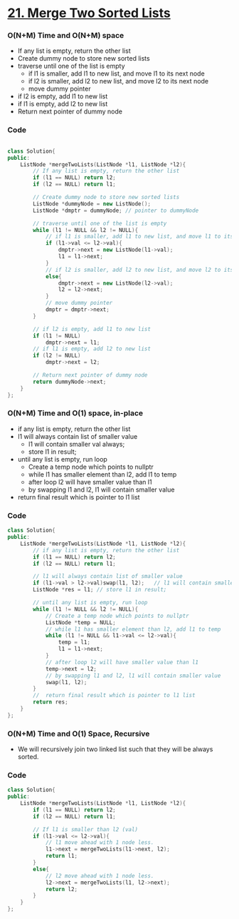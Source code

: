 # [21. Merge Two Sorted Lists](https://leetcode.com/problems/merge-two-sorted-lists/) 

### O(N+M) Time and O(N+M) space

-   If any list is empty, return the other list
-   Create dummy node to store new sorted lists
-   traverse until one of the list is empty
    -   if l1 is smaller, add l1 to new list, and move l1 to its next node
    -   if l2 is smaller, add l2 to new list, and move l2 to its next node
    -   move dummy pointer
-   if l2 is empty, add l1 to new list
-   if l1 is empty, add l2 to new list
-   Return next pointer of dummy node

### Code

```cpp

class Solution{
public:
    ListNode *mergeTwoLists(ListNode *l1, ListNode *l2){
        // If any list is empty, return the other list
        if (l1 == NULL) return l2;
        if (l2 == NULL) return l1;

        // Create dummy node to store new sorted lists
        ListNode *dummyNode = new ListNode();
        ListNode *dmptr = dummyNode; // pointer to dummyNode

        // traverse until one of the list is empty
        while (l1 != NULL && l2 != NULL){
            // if l1 is smaller, add l1 to new list, and move l1 to its next node
            if (l1->val <= l2->val){
                dmptr->next = new ListNode(l1->val);
                l1 = l1->next;
            }
            // if l2 is smaller, add l2 to new list, and move l2 to its next node
            else{
                dmptr->next = new ListNode(l2->val);
                l2 = l2->next;
            }
            // move dummy pointer
            dmptr = dmptr->next;
        }

        // if l2 is empty, add l1 to new list
        if (l1 != NULL)
            dmptr->next = l1;
        // if l1 is empty, add l2 to new list
        if (l2 != NULL)
            dmptr->next = l2;

        // Return next pointer of dummy node
        return dummyNode->next;
    }
};
```

### O(N+M) Time and O(1) space, in-place

-   if any list is empty, return the other list
-   l1 will always contain list of smaller value
    -   l1 will contain smaller val always;
    -   store l1 in result;
-   until any list is empty, run loop
    -   Create a temp node which points to nullptr
    -   while l1 has smaller element than l2, add l1 to temp
    -   after loop l2 will have smaller value than l1
    -   by swapping l1 and l2, l1 will contain smaller value
-   return final result which is pointer to l1 list

### Code

```cpp
class Solution{
public:
    ListNode *mergeTwoLists(ListNode *l1, ListNode *l2){
        // if any list is empty, return the other list
        if (l1 == NULL) return l2;
        if (l2 == NULL) return l1;

        // l1 will always contain list of smaller value
        if (l1->val > l2->val)swap(l1, l2);   // l1 will contain smaller val always;
        ListNode *res = l1; // store l1 in result;

        // until any list is empty, run loop
        while (l1 != NULL && l2 != NULL){
            // Create a temp node which points to nullptr
            ListNode *temp = NULL;
            // while l1 has smaller element than l2, add l1 to temp
            while (l1 != NULL && l1->val <= l2->val){
                temp = l1;
                l1 = l1->next;
            }
            // after loop l2 will have smaller value than l1
            temp->next = l2;
            // by swapping l1 and l2, l1 will contain smaller value
            swap(l1, l2);
        }
        //  return final result which is pointer to l1 list
        return res;
    }
};
```

### O(N+M) Time and O(1) Space, Recursive

-   We will recursively join two linked list such that they will be always sorted.

### Code

```cpp
class Solution{
public:
    ListNode *mergeTwoLists(ListNode *l1, ListNode *l2){
        if (l1 == NULL) return l2;
        if (l2 == NULL) return l1;

        // If l1 is smaller than l2 (val)
        if (l1->val <= l2->val){
            // l1 move ahead with 1 node less.
            l1->next = mergeTwoLists(l1->next, l2);
            return l1;
        }
        else{
            // l2 move ahead with 1 node less.
            l2->next = mergeTwoLists(l1, l2->next);
            return l2;
        }
    }
};
```
